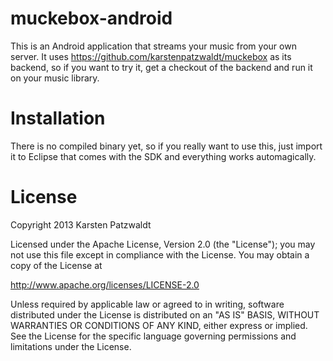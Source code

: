 muckebox-android
================

This is an Android application that streams your music from your own server. It uses https://github.com/karstenpatzwaldt/muckebox as its backend, so if you want to try it, get a checkout of the backend and run it on your music library.

Installation
============

There is no compiled binary yet, so if you really want to use this, just import it to Eclipse that comes with the SDK and everything works automagically.

License
=======

Copyright 2013 Karsten Patzwaldt

Licensed under the Apache License, Version 2.0 (the "License");
you may not use this file except in compliance with the License.
You may obtain a copy of the License at

  http://www.apache.org/licenses/LICENSE-2.0

Unless required by applicable law or agreed to in writing, software
distributed under the License is distributed on an "AS IS" BASIS,
WITHOUT WARRANTIES OR CONDITIONS OF ANY KIND, either express or implied.
See the License for the specific language governing permissions and
limitations under the License.
